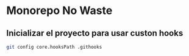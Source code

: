 # Monorepo No Waste

## Inicializar el proyecto para usar custon hooks

```bash
git config core.hooksPath .githooks